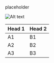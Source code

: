 placeholder

<img src="https://varigencecom.blob.core.windows.net/walkthroughs/filename.png" alt="Alt text" />

<table class="ItemList">
<thead>
<tr><th>Head 1</th><th>Head 2</th></tr>
</thead>
<tbody>
<tr><td>A1</td><td>B1</td></tr>
<tr><td>A2</td><td>B2</td></tr>
<tr><td>A3</td><td>B3</td></tr>
</tbody>
</table>


